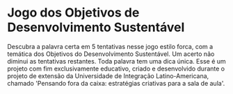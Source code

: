 # Jogo dos Objetivos de Desenvolvimento Sustentável

Descubra a palavra certa em 5 tentativas nesse jogo estilo forca, com a temática dos Objetivos do Desenvolvimento Sustentável. Um acerto não diminui as tentativas restantes. Toda palavra tem uma dica única.  Esse é um projeto com fim exclusivamente educativo, criado e desenvolvido durante o projeto de extensão da Universidade de Integração Latino-Americana, chamado 'Pensando fora da caixa: estratégias criativas para a sala de aula'.

